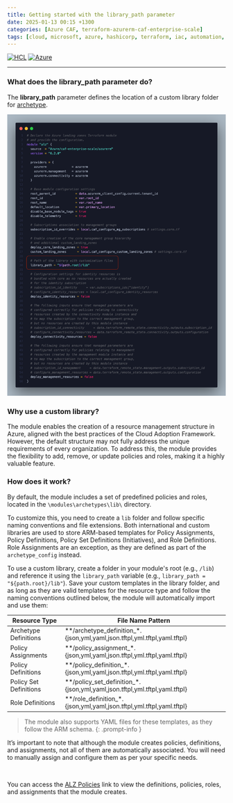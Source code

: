 ```yaml
---
title: Getting started with the library_path parameter
date: 2025-01-13 00:15 +1300
categories: [Azure CAF, terraform-azurerm-caf-enterprise-scale]
tags: [cloud, microsoft, azure, hashicorp, terraform, iac, automation, infrastructure, security, governance, core, caf, management, policy, enterprise-scale]
---
```


[![HCL](https://img.shields.io/badge/language-HCL-blueviolet)](https://www.terraform.io/)
[![Azure](https://img.shields.io/badge/provider-Azure-blue)](https://registry.terraform.io/providers/hashicorp/azurerm/latest)

---

### What does the **library_path** parameter do?  
The **library_path** parameter defines the location of a custom library folder for <a href="https://github.com/Azure/terraform-azurerm-caf-enterprise-scale/wiki/%5BUser-Guide%5D-Archetype-Definitions" target="_blank">archetype</a>.

![](/assets/img/posts/lib_parameter.png)

### Why use a custom library?
The module enables the creation of a resource management structure in Azure, aligned with the best practices of the Cloud Adoption Framework. However, the default structure may not fully address the unique requirements of every organization. To address this, the module provides the flexibility to add, remove, or update policies and roles, making it a highly valuable feature.

### How does it work?  
By default, the module includes a set of predefined policies and roles, located in the `\modules\archetypes\lib\` directory.  

To customize this, you need to create a `lib` folder and follow specific naming conventions and file extensions. Both international and custom libraries are used to store ARM-based templates for Policy Assignments, Policy Definitions, Policy Set Definitions (Initiatives), and Role Definitions. Role Assignments are an exception, as they are defined as part of the `archetype_config` instead.

To use a custom library, create a folder in your module's root (e.g., `/lib`) and reference it using the `library_path` variable (e.g., `library_path = "${path.root}/lib"`). Save your custom templates in the library folder, and as long as they are valid templates for the resource type and follow the naming conventions outlined below, the module will automatically import and use them:

| Resource Type               | File Name Pattern                                                          |
|-----------------------------|----------------------------------------------------------------------------|
| Archetype Definitions       | **/archetype_definition_*.{json,yml,yaml,json.tftpl,yml.tftpl,yaml.tftpl}  |
| Policy Assignments          | **/policy_assignment_*.{json,yml,yaml,json.tftpl,yml.tftpl,yaml.tftpl}     |
| Policy Definitions          | **/policy_definition_*.{json,yml,yaml,json.tftpl,yml.tftpl,yaml.tftpl}     | 
| Policy Set Definitions      | **/policy_set_definition_*.{json,yml,yaml,json.tftpl,yml.tftpl,yaml.tftpl} |
| Role Definitions            | **/role_definition_*.{json,yml,yaml,json.tftpl,yml.tftpl,yaml.tftpl}       |

> The module also supports YAML files for these templates, as they follow the ARM schema.
{: .prompt-info }

It’s important to note that although the module creates policies, definitions, and assignments, not all of them are automatically associated. You will need to manually assign and configure them as per your specific needs.

<br>

You can access the <a href="https://github.com/Azure/Enterprise-Scale/wiki/ALZ-Policies" target="_blank">ALZ Policies</a> link to view the definitions, policies, roles, and assignments that the module creates.




